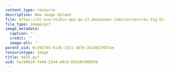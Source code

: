 ```yaml
---
content_type: resource
description: New image Uplaod
file: https://ol-ocw-studio-app-qa.s3.amazonaws.com/courses/res-21g-01-kana-spring-2010/5ac99618fe4d2344e0c9b91e8c080936_0425.gif
file_type: image/gif
image_metadata:
  caption: ''
  credit: ''
  image-alt: ''
parent_uid: 6c392745-6136-72c1-347b-32c4827d57ae
resourcetype: Image
title: 0425.gif
uid: 5ac99618-fe4d-2344-e0c9-b91e8c080936
---
```

